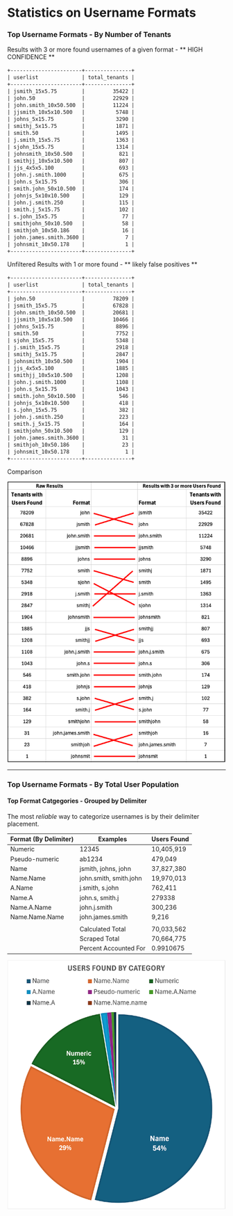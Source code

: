 # Statistics on Username Formats


### Top Username Formats - By Number of Tenants

Results with 3 or more found usernames of a given format - ** HIGH CONFIDENCE **

```
+-----------------------+---------------+
| userlist              | total_tenants |
+-----------------------+---------------+
| jsmith_15x5.75        |         35422 |
| john.50               |         22929 |
| john.smith_10x50.500  |         11224 |
| jjsmith_10x5x10.500   |          5748 |
| johns_5x15.75         |          3290 |
| smithj_5x15.75        |          1871 |
| smith.50              |          1495 |
| j.smith_15x5.75       |          1363 |
| sjohn_15x5.75         |          1314 |
| johnsmith_10x50.500   |           821 |
| smithjj_10x5x10.500   |           807 |
| jjs_4x5x5.100         |           693 |
| john.j.smith.1000     |           675 |
| john.s_5x15.75        |           306 |
| smith.john_50x10.500  |           174 |
| johnjs_5x10x10.500    |           129 |
| john.j.smith.250      |           115 |
| smith.j_5x15.75       |           102 |
| s.john_15x5.75        |            77 |
| smithjohn_50x10.500   |            58 |
| smithjoh_10x50.186    |            16 |
| john.james.smith.3600 |             7 |
| johnsmit_10x50.178    |             1 |
+-----------------------+---------------+
```


Unfiltered Results with 1 or more found  - ** likely false positives **

```
+-----------------------+---------------+
| userlist              | total_tenants |
+-----------------------+---------------+
| john.50               |         78209 |
| jsmith_15x5.75        |         67828 |
| john.smith_10x50.500  |         20681 |
| jjsmith_10x5x10.500   |         10466 |
| johns_5x15.75         |          8896 |
| smith.50              |          7752 |
| sjohn_15x5.75         |          5348 |
| j.smith_15x5.75       |          2918 |
| smithj_5x15.75        |          2847 |
| johnsmith_10x50.500   |          1904 |
| jjs_4x5x5.100         |          1885 |
| smithjj_10x5x10.500   |          1208 |
| john.j.smith.1000     |          1108 |
| john.s_5x15.75        |          1043 |
| smith.john_50x10.500  |           546 |
| johnjs_5x10x10.500    |           418 |
| s.john_15x5.75        |           382 |
| john.j.smith.250      |           223 |
| smith.j_5x15.75       |           164 |
| smithjohn_50x10.500   |           129 |
| john.james.smith.3600 |            31 |
| smithjoh_10x50.186    |            23 |
| johnsmit_10x50.178    |             1 |
+-----------------------+---------------+
```

Comparison

![image drawing lines between top raw and top 3 results to show displacement](../graphics/username_formats_by_tenant_comparison.png)

---

### Top Username Formats - By Total User Population


#### Top Format Catgegories - Grouped by Delimiter
The most *reliable* way to categorize usernames is by their delimiter placement.

| Format (By Delimiter) | Examples                         | Users Found |
| --------------------- | -------------------------------- | ----------- |
| Numeric               | 12345                            | 10,405,919  |
| Pseudo-numeric        | ab1234                           | 479,049     |
| Name                  | jsmith,     johns,          john | 37,827,380  |
| Name.Name             | john.smith,  smith.john          | 19,970,013  |
| A.Name                | j.smith,    s.john               | 762,411     |
| Name.A                | john.s,    smith.j               | 279338      |
| Name.A.Name           | john.j.smith                     | 300,236     |
| Name.Name.Name        | john.james.smith                 | 9,216       |
|                       |                                  |             |
|                       | Calculated Total                 | 70,033,562  |
|                       | Scraped Total                    | 70,664,775  |
|                       | Percent Accounted For            | 0.9910675   |


 

![pie chart of format categories by user count](../graphics/username_formats_by_category_pie_chart.png)


